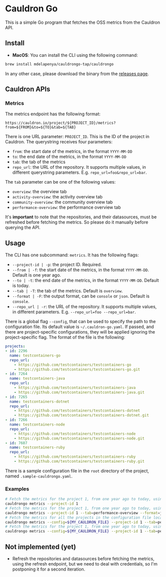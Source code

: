 # Cauldron Go

This is a simple Go program that fetches the OSS metrics from the Cauldron API.

## Install

- **MacOS**: You can install the CLI using the following command:

```sh
brew install mdelapenya/cauldrongo-tap/cauldrongo
```

In any other case, please download the binary from the [releases page](https://github.com/mdelapenya/cauldrongo/releases).

## Cauldron APIs

### Metrics

The metrics endpoint has the following format:

```
https://cauldron.io/project/${PROJECT_ID}/metrics?from=${FROM}&to=${TO}&tab=${TAB}
```

There is one URL parameter: `PROJECT_ID`. This is the ID of the project in Cauldron. The querystring receives four parameters:

- `from`: the start date of the metrics, in the format `YYYY-MM-DD`
- `to`: the end date of the metrics, in the format `YYYY-MM-DD`
- `tab`: the tab of the metrics
- `repo_url`: the URL of the repository. It supports multiple values, in different querystring parameters. E.g. `repo_url=foo&repo_url=bar`.

The `tab` parameter can be one of the following values:

- `overview`: the overview tab
- `activity-overview`: the activity overview tab
- `community-overview`: the community overview tab
- `performance-overview`: the performance overview tab

It's **important** to note that the repositories, and their datasources, must be refreshed before fetching the metrics. So please do it manually before querying the API.

## Usage

The CLI has one subcommand: `metrics`. It has the following flags:

- `--project-id | -p`: the project ID. Required.
- `--from | -f`: the start date of the metrics, in the format `YYYY-MM-DD`. Default is one year ago.
- `--to | -t`: the end date of the metrics, in the format `YYYY-MM-DD`. Default is today.
- `--tab | -T`: the tab of the metrics. Default is `overview`.
- `--format | -F`: the output format, can be `console` or `json`. Default is `console`.
- `--repo_url | -r`: the URL of the repository. It supports multiple values, in different parameters. E.g. `--repo_url=foo --repo_url=bar`.

There is a global flag `--config`, that can be used to specify the path to the configuration file. Its default value is `~/.cauldron-go.yaml`. If passed, and there are project-specific configurations, they will be applied ignoring the project-specific flag. The format of the file is the following:

```yaml
projects:
- id: 2296
  name: testcontainers-go
  repo_url:
    - https://github.com/testcontainers/testcontainers-go
    - https://github.com/testcontainers/testcontainers-go.git
- id: 7264
  name: testcontainers-java
  repo_url:
    - https://github.com/testcontainers/testcontainers-java
    - https://github.com/testcontainers/testcontainers-java.git
- id: 7265
  name: testcontainers-dotnet
  repo_url:
    - https://github.com/testcontainers/testcontainers-dotnet
    - https://github.com/testcontainers/testcontainers-dotnet.git
- id: 7266
  name: testcontainers-node
  repo_url:
    - https://github.com/testcontainers/testcontainers-node
    - https://github.com/testcontainers/testcontainers-node.git
- id: 7607
  name: testcontainers-ruby
  repo_url:
    - https://github.com/testcontainers/testcontainers-ruby
    - https://github.com/testcontainers/testcontainers-ruby.git

```

There is a sample configuration file in the `root` directory of the project, named `.sample-cauldrongo.yaml`.

### Examples

```sh
# Fetch the metrics for the project 1, from one year ago to today, using the overview tab, in the console format.
cauldrongo metrics --project-id 1
# Fetch the metrics for the project 1, from one year ago to today, using the performance overview tab, in the JSON format.
cauldrongo metrics --project-id 1 --tab=performance-overview --format=json
# Fetch the metrics for all the projects in the configuration file located in the ${MY_CAULDRON_FILE} path, from one year ago to today, using the performance overview tab, in the JSON format.
cauldrongo metrics --config=${MY_CAULDRON_FILE} --project-id 1 --tab=performance-overview --format=json
# Fetch the metrics for the project 1, from one year ago to today, using the performance overview tab, in the JSON format, for the repositories foo and bar.
cauldrongo metrics --config=${MY_CAULDRON_FILE} --project-id 1 --tab=performance-overview --format=json --repo_url=foo --repo_url=bar
```

## Not implemented (yet)

- Refresh the repositories and datasources before fetching the metrics, using the refresh endpoint, but we need to deal with credentials, so I'm postponing it for a second iteration.
